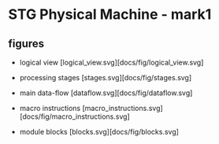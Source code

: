 
STG Physical Machine - mark1
============================

figures
-------

* logical view
  [logical_view.svg][docs/fig/logical_view.svg]

* processing stages
  [stages.svg][docs/fig/stages.svg]

* main data-flow
  [dataflow.svg][docs/fig/dataflow.svg]

* macro instructions
  [macro_instructions.svg][docs/fig/macro_instructions.svg]

* module blocks
  [blocks.svg][docs/fig/blocks.svg]


